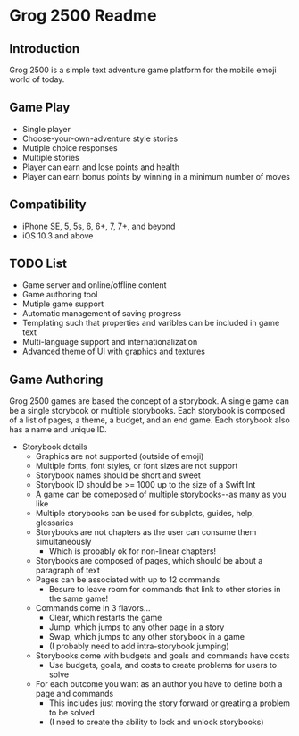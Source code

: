 # Grog 2500 Readme

## Introduction

Grog 2500 is a simple text adventure game platform for the mobile emoji world of today.

## Game Play

- Single player
- Choose-your-own-adventure style stories
- Mutiple choice responses
- Multiple stories
- Player can earn and lose points and health
- Player can earn bonus points by winning in a minimum number of moves

## Compatibility

- iPhone SE, 5, 5s, 6, 6+, 7, 7+, and beyond
- iOS 10.3 and above

## TODO List

- Game server and online/offline content
- Game authoring tool
- Mutiple game support
- Automatic management of saving progress
- Templating such that properties and varibles can be included in game text
- Multi-language support and internationalization
- Advanced theme of UI with graphics and textures

## Game Authoring

Grog 2500 games are based the concept of a storybook. A single game can be a single
storybook or multiple storybooks. Each storybook is composed of a list of pages, a
theme, a budget, and an end game. Each storybook also has a name and unique ID.

- Storybook details
  - Graphics are not supported (outside of emoji)
  - Multiple fonts, font styles, or font sizes are not support
  - Storybook names should be short and sweet
  - Storybook ID should be >= 1000 up to the size of a Swift Int
  - A game can be comeposed of multiple storybooks--as many as you like
  - Multiple storybooks can be used for subplots, guides, help, glossaries
  - Storybooks are not chapters as the user can consume them simultaneously
    - Which is probably ok for non-linear chapters!
  - Storybooks are composed of pages, which should be about a paragraph of text
  - Pages can be associated with up to 12 commands
    - Besure to leave room for commands that link to other stories in the same game!
  - Commands come in 3 flavors...
    - Clear, which restarts the game
    - Jump, which jumps to any other page in a story
    - Swap, which jumps to any other storybook in a game
    - (I probably need to add intra-storybook jumping)
  - Storybooks come with budgets and goals and commands have costs
    - Use budgets, goals, and costs to create problems for users to solve
  - For each outcome you want as an author you have to define both a page and commands
    - This includes just moving the story forward or greating a problem to be solved
    - (I need to create the ability to lock and unlock storybooks)

